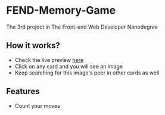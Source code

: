 # FEND-Memory-Game
The 3rd project in The Front-end Web Developer Nanodegree

## How it works?
- Check the live preview [here](https://elharony.github.io/FEND-Memory-Game/)
- Click on any card and you will see an image
- Keep searching for this image's peer in other cards as well

## Features
- Count your moves
